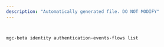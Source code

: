 ```yaml
---
description: "Automatically generated file. DO NOT MODIFY"
---
```


```bash


mgc-beta identity authentication-events-flows list

```
